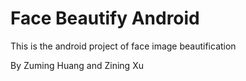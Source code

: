 # Face Beautify Android

This is the android project of face image beautification

By Zuming Huang and Zining Xu

